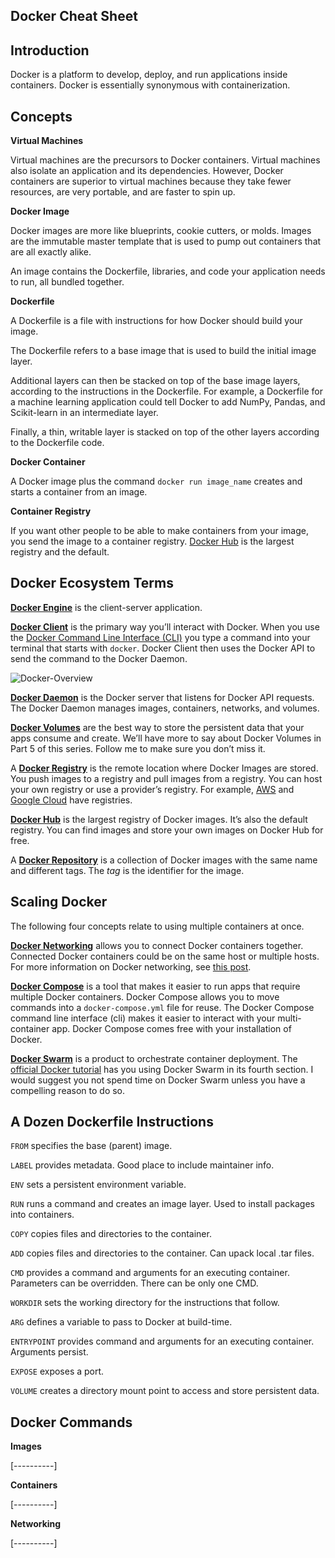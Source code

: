 ## Docker Cheat Sheet

## Introduction

Docker is a platform to develop, deploy, and run applications inside containers. Docker is essentially synonymous with containerization.

## Concepts

**Virtual Machines**

Virtual machines are the precursors to Docker containers. Virtual machines also isolate an application and its dependencies. However, Docker containers are superior to virtual machines because they take fewer resources, are very portable, and are faster to spin up.

**Docker Image**

Docker images are more like blueprints, cookie cutters, or molds. Images are the immutable master template that is used to pump out containers that are all exactly alike.

An image contains the Dockerfile, libraries, and code your application needs to run, all bundled together.

**Dockerfile**

A  Dockerfile is a file with instructions for how Docker should build your image.

The Dockerfile refers to a base image that is used to build the initial image layer. 

Additional layers can then be stacked on top of the base image layers, according to the instructions in the Dockerfile. For example, a Dockerfile for a machine learning application could tell Docker to add NumPy, Pandas, and Scikit-learn in an intermediate layer.

Finally, a thin, writable layer is stacked on top of the other layers according to the Dockerfile code.

**Docker Container**

A Docker image plus the command  `docker run image_name`  creates and starts a container from an image.

**Container Registry**

If you want other people to be able to make containers from your image, you send the image to a container registry.  [Docker Hub](https://hub.docker.com/)  is the largest registry and the default.

## Docker Ecosystem Terms

[**Docker Engine**](https://www.docker.com/products/docker-engine)  is the client-server application.

[**Docker Client**](https://docs.docker.com/engine/docker-overview/) is the primary way you’ll interact with Docker. When you use the [Docker Command Line Interface (CLI)](https://docs.docker.com/engine/reference/commandline/cli/) you type a command into your terminal that starts with `docker`. Docker Client then uses the Docker API to send the command to the Docker Daemon.

![Docker-Overview](https://docs.docker.com/engine/images/architecture.svg)

[**Docker Daemon**](https://docs.docker.com/engine/docker-overview/)  is the Docker server that listens for Docker API requests. The Docker Daemon manages images, containers, networks, and volumes.

[**Docker Volumes**](https://docs.docker.com/storage/volumes/) are the best way to store the persistent data that your apps consume and create.  We’ll have more to say about Docker Volumes in Part 5 of this series. Follow me to make sure you don’t miss it.

A  [**Docker Registry**](https://hub.docker.com/)  is the remote location where Docker Images are stored.  You push images to a registry and pull images from a registry. You can host your own registry or use a provider’s registry. For example,  [AWS](https://aws.amazon.com/ecr/)  and  [Google Cloud](https://cloud.google.com/container-registry/)  have registries.

[**Docker Hub**](https://hub.docker.com/)  is the largest registry of Docker images. It’s also the default registry. You can find images and store your own images on Docker Hub for free.

A  [**Docker Repository**](https://docs.docker.com/docker-hub/repos/) is a collection of Docker images with the same name and different tags. The _tag_ is the identifier for the image.

## Scaling Docker

The following four concepts relate to using multiple containers at once.

[**Docker Networking**](https://docs.docker.com/engine/tutorials/networkingcontainers/)  allows you to connect Docker containers together. Connected Docker containers could be on the same host or multiple hosts. For more information on Docker networking, see  [this post](https://www.oreilly.com/learning/what-is-docker-networking).

[**Docker Compose**](https://docs.docker.com/compose/)  is a tool that makes it easier to run apps that require multiple Docker containers. Docker Compose allows you to move commands into a  `docker-compose.yml`  file for reuse. The Docker Compose command line interface (cli) makes it easier to interact with your multi-container app. Docker Compose comes free with your installation of Docker.

[**Docker Swarm**](https://docs.docker.com/engine/swarm/)  is a product to orchestrate container deployment. The  [official Docker tutorial](https://docs.docker.com/get-started/#recap-and-cheat-sheet)  has you using Docker Swarm in its fourth section. I would suggest you not spend time on Docker Swarm unless you have a compelling reason to do so.

## A Dozen Dockerfile Instructions

`FROM` specifies the base (parent) image.  

`LABEL` provides metadata. Good place to include maintainer info.  

`ENV` sets a persistent environment variable.  

`RUN` runs a command and creates an image layer. Used to install packages into containers.  

`COPY` copies files and directories to the container.  

`ADD` copies files and directories to the container. Can upack local .tar files.  

`CMD` provides a command and arguments for an executing 
container. Parameters can be overridden. There can be only one CMD.  

`WORKDIR` sets the working directory for the instructions that follow.  

`ARG` defines a variable to pass to Docker at build-time.  

`ENTRYPOINT` provides command and arguments for an executing container. Arguments persist.  

`EXPOSE` exposes a port.  

`VOLUME` creates a directory mount point to access and store persistent data.

## Docker Commands

**Images**

[----------]

**Containers**

[----------]

**Networking**

[----------]

